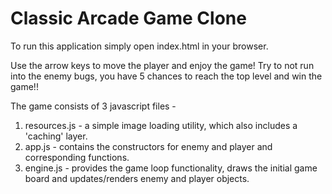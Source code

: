 # Classic Arcade Game Clone

To run this application simply open index.html in your browser. 

Use the arrow keys to move the player and enjoy the game! Try to not run into the enemy bugs, you have 5 chances to reach the top level and win the game!! 

The game consists of 3 javascript files -

1. resources.js - a simple image loading utility, which also includes a 'caching' layer.
2. app.js - contains the constructors for enemy and player and corresponding functions.
3. engine.js - provides the game loop functionality, draws the initial game board and updates/renders enemy and player objects.
